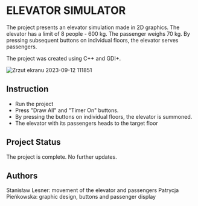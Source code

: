 # ELEVATOR SIMULATOR

The project presents an elevator simulation made in 2D graphics. The elevator has a limit of 8 people - 600 kg. The passenger weighs 70 kg. By pressing subsequent buttons on individual floors, the elevator serves passengers. 

The project was created using C++ and GDI+.

![Zrzut ekranu 2023-09-12 111851](https://github.com/jwszol-classes/tp2023-KSztusio/assets/129986721/7ea347ba-0509-41f3-b59e-20063f77ba49)


## Instruction
- Run the project
- Press "Draw All" and "Timer On" buttons.
- By pressing the buttons on individual floors, the elevator is summoned.
- The elevator with its passengers heads to the target floor

## Project Status
The project is complete. No further updates.

## Authors
Stanisław Lesner: movement of the elevator and passengers
Patrycja Pieńkowska: graphic design, buttons and passenger display
